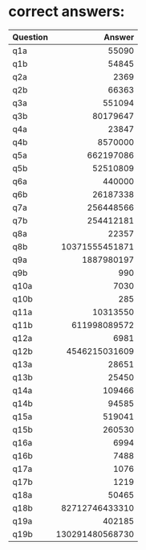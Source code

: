 # correct answers:
| Question  | Answer            |
| --------- | ----------------: |
| q1a       | 55090             |
| q1b       | 54845             |
| q2a       | 2369              |
| q2b       | 66363             |
| q3a       | 551094            |
| q3b       | 80179647          |
| q4a       | 23847             |
| q4b       | 8570000           |
| q5a       | 662197086         |
| q5b       | 52510809          |
| q6a       | 440000            |
| q6b       | 26187338          |
| q7a       | 256448566         |
| q7b       | 254412181         |
| q8a       | 22357             |
| q8b       | 10371555451871    |
| q9a       | 1887980197        |
| q9b       | 990               |
| q10a      | 7030              |
| q10b      | 285               |
| q11a      | 10313550          |
| q11b      | 611998089572      |
| q12a      | 6981              |
| q12b      | 4546215031609     |
| q13a      | 28651             |
| q13b      | 25450             |
| q14a      | 109466            |
| q14b      | 94585             |
| q15a      | 519041            |
| q15b      | 260530            |
| q16a      | 6994              |
| q16b      | 7488              |
| q17a      | 1076              |
| q17b      | 1219              |
| q18a      | 50465             |
| q18b      | 82712746433310    |
| q19a      | 402185            |
| q19b      | 130291480568730   |
